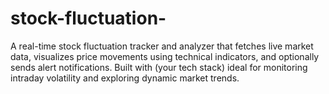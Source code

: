# stock-fluctuation-
A real-time stock fluctuation tracker and analyzer that fetches live market data, visualizes price movements using technical indicators, and optionally sends alert notifications. Built with (your tech stack) ideal for monitoring intraday volatility and exploring dynamic market trends.
